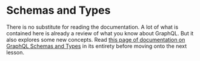 # Schemas and Types

There is no substitute for reading the documentation. A lot of what is contained here is already a review of what you know about GraphQL. But it also explores some new concepts. Read [this page of documentation on GraphQL Schemas and Types](https://graphql.org/learn/schema/) in its entirety before moving onto the next lesson.
